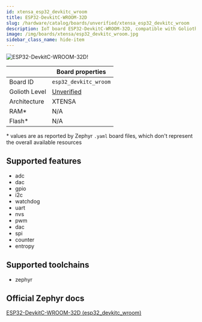 ```yaml
---
id: xtensa_esp32_devkitc_wroom
title: ESP32-DevkitC-WROOM-32D
slug: /hardware/catalog/boards/unverified/xtensa_esp32_devkitc_wroom
description: IoT board ESP32-DevkitC-WROOM-32D, compatible with Golioth at unverified level.
image: /img/boards/xtensa/esp32_devkitc_wroom.jpg
sidebar_class_name: hide-item
---
```


[//]: # (This is an auto-generated file, do not edit! Changes to it will be lost upon re-generation)

![ESP32-DevkitC-WROOM-32D!](/img/boards/xtensa/esp32_devkitc_wroom.jpg "ESP32-DevkitC-WROOM-32D")

|                | Board properties     |
| -------------  | -------------------- |
| Board ID       | `esp32_devkitc_wroom` |
| Golioth Level  | [Unverified](/hardware#unverified-boards) |
| Architecture   | XTENSA |
| RAM*           | N/A |
| Flash*         | N/A |

\* values are as reported by Zephyr `.yaml` board files, which don't represent the overall available resources



## Supported features

* adc
* dac
* gpio
* i2c
* watchdog
* uart
* nvs
* pwm
* dac
* spi
* counter
* entropy

## Supported toolchains

* zephyr

## Official Zephyr docs

[ESP32-DevkitC-WROOM-32D (esp32_devkitc_wroom)](https://docs.zephyrproject.org/latest/boards/xtensa/esp32_devkitc_wroom/doc/index.html)

